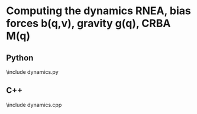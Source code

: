 # Computing the dynamics RNEA, bias forces b(q,v), gravity g(q), CRBA M(q)

## Python
\include dynamics.py

## C++
\include dynamics.cpp
